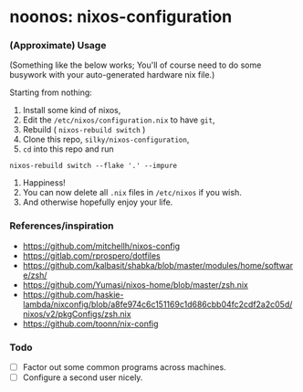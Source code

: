 # noonos: nixos-configuration

### (Approximate) Usage

(Something like the below works; You'll of course need to do some busywork
 with your auto-generated hardware nix file.)

Starting from nothing:

1. Install some kind of nixos,
1. Edit the `/etc/nixos/configuration.nix` to have `git`,
1. Rebuild ( `nixos-rebuild switch` )
1. Clone this repo, `silky/nixos-configuration`,
1. `cd` into this repo and run
  ```
  nixos-rebuild switch --flake '.' --impure
  ```
1. Happiness!
1. You can now delete all `.nix` files in `/etc/nixos` if you wish.
1. And otherwise hopefully enjoy your life.


### References/inspiration

- <https://github.com/mitchellh/nixos-config>
- <https://gitlab.com/rprospero/dotfiles>
- <https://github.com/kalbasit/shabka/blob/master/modules/home/software/zsh/>
- <https://github.com/Yumasi/nixos-home/blob/master/zsh.nix>
- <https://github.com/haskie-lambda/nixconfig/blob/a8fe974c6c151169c1d686cbb04fc2cdf2a2c05d/nixos/v2/pkgConfigs/zsh.nix>
- <https://github.com/toonn/nix-config>


### Todo

- [ ] Factor out some common programs across machines.
- [ ] Configure a second user nicely.
